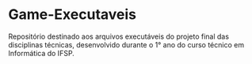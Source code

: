 # Game-Executaveis
Repositório destinado aos arquivos executáveis do projeto final das disciplinas técnicas, desenvolvido durante o 1° ano do curso técnico em Informática do IFSP.
